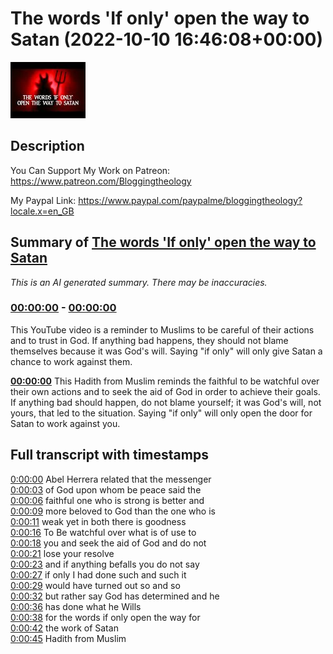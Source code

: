 # The words 'If only' open the way to Satan (2022-10-10 16:46:08+00:00)

![alt The words 'If only' open the way to Satan](65AmWwNKAlk.jpg "The words 'If only' open the way to Satan")

## Description

You Can Support My Work on Patreon:
https://www.patreon.com/Bloggingtheology

My Paypal Link: 
https://www.paypal.com/paypalme/bloggingtheology?locale.x=en_GB

## Summary of [The words 'If only' open the way to Satan](https://www.youtube.com/watch?v=65AmWwNKAlk)


*This is an AI generated summary. There may be inaccuracies. [](/)*

### [00:00:00](https://www.youtube.com/watch?v=65AmWwNKAlk&t=0) - [00:00:00](https://www.youtube.com/watch?v=65AmWwNKAlk&t=0)

This YouTube video is a reminder to Muslims to be careful of their actions and to trust in God. If anything bad happens, they should not blame themselves because it was God's will. Saying "if only" will only give Satan a chance to work against them.

**[00:00:00](https://www.youtube.com/watch?v=65AmWwNKAlk&t=0)** This Hadith from Muslim reminds the faithful to be watchful over their own actions and to seek the aid of God in order to achieve their goals. If anything bad should happen, do not blame yourself; it was God's will, not yours, that led to the situation. Saying "if only" will only open the door for Satan to work against you.

## Full transcript with timestamps

[0:00:00](https://youtu.be/65AmWwNKAlk?t=0) Abel Herrera related that the messenger  
[0:00:03](https://youtu.be/65AmWwNKAlk?t=3) of God upon whom be peace said the  
[0:00:06](https://youtu.be/65AmWwNKAlk?t=6) faithful one who is strong is better and  
[0:00:09](https://youtu.be/65AmWwNKAlk?t=9) more beloved to God than the one who is  
[0:00:11](https://youtu.be/65AmWwNKAlk?t=11) weak yet in both there is goodness  
[0:00:16](https://youtu.be/65AmWwNKAlk?t=16) To Be watchful over what is of use to  
[0:00:18](https://youtu.be/65AmWwNKAlk?t=18) you and seek the aid of God and do not  
[0:00:21](https://youtu.be/65AmWwNKAlk?t=21) lose your resolve  
[0:00:23](https://youtu.be/65AmWwNKAlk?t=23) and if anything befalls you do not say  
[0:00:27](https://youtu.be/65AmWwNKAlk?t=27) if only I had done such and such it  
[0:00:29](https://youtu.be/65AmWwNKAlk?t=29) would have turned out so and so  
[0:00:32](https://youtu.be/65AmWwNKAlk?t=32) but rather say God has determined and he  
[0:00:36](https://youtu.be/65AmWwNKAlk?t=36) has done what he Wills  
[0:00:38](https://youtu.be/65AmWwNKAlk?t=38) for the words if only open the way for  
[0:00:42](https://youtu.be/65AmWwNKAlk?t=42) the work of Satan  
[0:00:45](https://youtu.be/65AmWwNKAlk?t=45) Hadith from Muslim  
